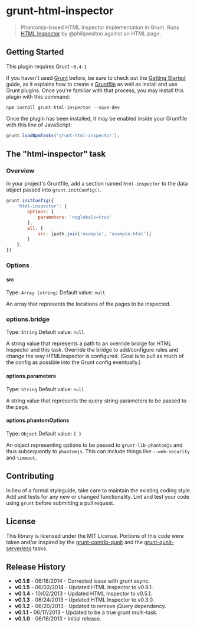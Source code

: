 # grunt-html-inspector

> Phantomjs-based HTML Inspector implementation in Grunt. Runs [HTML Inspector](https://github.com/philipwalton/html-inspector) by @philipwalton against an HTML page.

## Getting Started
This plugin requires Grunt `~0.4.1`

If you haven't used [Grunt](http://gruntjs.com/) before, be sure to check out the [Getting Started](http://gruntjs.com/getting-started) guide, as it explains how to create a [Gruntfile](http://gruntjs.com/sample-gruntfile) as well as install and use Grunt plugins. Once you're familiar with that process, you may install this plugin with this command:

```shell
npm install grunt-html-inspector --save-dev
```

Once the plugin has been installed, it may be enabled inside your Gruntfile with this line of JavaScript:

```js
grunt.loadNpmTasks('grunt-html-inspector');
```

## The "html-inspector" task

### Overview
In your project's Gruntfile, add a section named `html-inspector` to the data object passed into `grunt.initConfig()`.

```js
grunt.initConfig({
    'html-inspector': {
		options: {
            parameters: 'noglobals=true'
        },
        all: {
			src: [path.join('example', 'example.html')]
        }
    },
})
```

### Options

#### src
Type: `Array [string]`
Default value: `null`

An array that represents the locations of the pages to be inspected.

### options.bridge
Type: `String`
Default value: `null`

A string value that represents a path to an override bridge for HTML Inspector and this task. Override the bridge to add/configure rules and change the way HTMLInspector is configured. (Goal is to pull as much of the config as possible into the Grunt config eventually.)

#### options.parameters
Type: `String`
Default value: `null`

A string value that represents the query string parameters to be passed to the page.

#### options.phantomOptions
Type: `Object`
Default value: `{ }`

An object representing options to be passed to `grunt-lib-phantomjs` and thus subsequently to `phantomjs`. This can include things like `--web-security` and `timeout`.

## Contributing
In lieu of a formal styleguide, take care to maintain the existing coding style. Add unit tests for any new or changed functionality. Lint and test your code using `grunt` before submitting a pull request.

## License
This library is licensed under the MIT License. Portions of this code were taken and/or inspired by the [grunt-contrib-qunit](https://github.com/gruntjs/grunt-contrib-qunit) and the [grunt-qunit-serverless](https://github.com/jgable/grunt-qunit-serverless) tasks.

## Release History

- **v0.1.6** - 06/18/2014 - Corrected issue with grunt async.
- **v0.1.5** - 06/02/2014 - Updated HTML Inspector to v0.8.1.
- **v0.1.4** - 10/02/2013 - Updated HTML Inspector to v0.5.1.
- **v0.1.3** - 06/24/2013 - Updated HTML Inspector to v0.3.0.
- **v0.1.2** - 06/20/2013 - Updated to remove jQuery dependency.
- **v0.1.1** - 06/17/2013 - Updated to be a true grunt multi-task.
- **v0.1.0** - 06/16/2013 - Initial release.